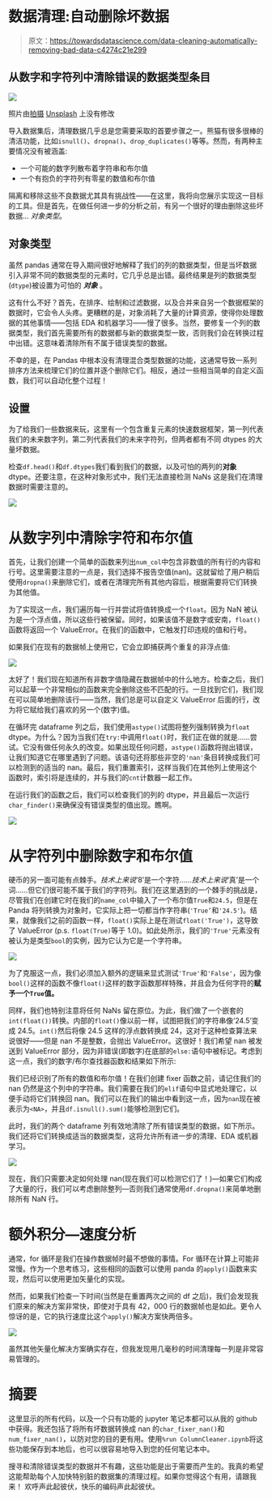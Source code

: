 # 数据清理:自动删除坏数据

> 原文：<https://towardsdatascience.com/data-cleaning-automatically-removing-bad-data-c4274c21e299>

## 从数字和字符列中清除错误的数据类型条目

![](img/36bf7f985317da9c8ce4fef36509ed6e.png)

照片由[拍摄](https://unsplash.com/@norevisions?utm_source=medium&utm_medium=referral) [Unsplash](https://unsplash.com?utm_source=medium&utm_medium=referral) 上没有修改

导入数据集后，清理数据几乎总是您需要采取的首要步骤之一。熊猫有很多很棒的清洁功能，比如`isnull()`、`dropna()`、`drop_duplicates()`等等。然而，有两种主要情况没有被涵盖:

*   一个可能的数字列散布着字符串和布尔值
*   一个有抱负的字符列有零星的数值和布尔值

隔离和移除这些不良数据尤其具有挑战性——在这里，我将向您展示实现这一目标的工具。但是首先，在做任何进一步的分析之前，有另一个很好的理由删除这些坏数据… *对象类型*。

## 对象类型

虽然 pandas 通常在导入期间很好地解释了我们的列的数据类型，但是当坏数据引入非常不同的数据类型的元素时，它几乎总是出错。最终结果是列的数据类型(`dtype`)被设置为可怕的 ***对象*** 。

这有什么不好？首先，在排序、绘制和过滤数据，以及合并来自另一个数据框架的数据时，它会令人头疼。更糟糕的是，对象消耗了大量的计算资源，使得你处理数据的其他事情——包括 EDA 和机器学习——慢了很多。当然，要修复一个列的数据类型，我们首先需要所有的数据都与新的数据类型一致，否则我们会在转换过程中出错。这意味着清除所有不属于错误类型的数据。

不幸的是，在 Pandas 中根本没有清理混合类型数据的功能，这通常导致一系列排序方法来梳理它们的位置并逐个删除它们。相反，通过一些相当简单的自定义函数，我们可以自动化整个过程！

## 设置

为了给我们一些数据来玩，这里有一个包含重复元素的快速数据框架，第一列代表我们的未来数字列，第二列代表我们的未来字符列，但两者都有不同 dtypes 的大量坏数据。

检查`df.head()`和`df.dtypes`我们看到我们的数据，以及可怕的两列的**对象** dtype。还要注意，在这种对象形式中，我们无法直接检测 NaNs 这是我们在清理数据时需要注意的。

![](img/70c9ab097528c00eaee69851091b448b.png)

# 从数字列中清除字符和布尔值

首先，让我们创建一个简单的函数来列出`num_col`中包含非数值的所有行的内容和行号。这里需要注意的一点是，我们选择不报告空值(nan)。这就留给了用户稍后使用`dropna()`来删除它们，或者在清理完所有其他内容后，根据需要将它们转换为其他值。

为了实现这一点，我们遍历每一行并尝试将值转换成一个`float`。因为 NaN 被认为是一个浮点值，所以这些行被保留。同时，如果该值不是数字或安南，`float()`函数将返回一个 ValueError。在我们的函数中，它触发打印违规的值和行号。

如果我们在现有的数据帧上使用它，它会立即捕获两个重复的非浮点值:

![](img/0af0d118600620d8869cb7c0412712c9.png)

太好了！我们现在知道所有非数字值隐藏在数据帧中的什么地方。检查之后，我们可以起草一个非常相似的函数来完全删除这些不匹配的行。一旦找到它们，我们现在可以简单地删除该行——当然，我们总是可以自定义 ValueError 后面的行，改为将它赋给我们喜欢的另一个(数字)值。

在循环完 dataframe 列之后，我们使用`astype()`试图将整列强制转换为`float` dtype。为什么？因为当我们在`try:`中调用`float()`时，我们正在做的就是……尝试。它没有做任何永久的改变。如果出现任何问题，`astype()`函数将抛出错误，让我们知道它在哪里遇到了问题。该语句还将那些非空的`'nan'`条目转换成我们可以检测到的适当的 nan。最后，我们重置索引，这样当我们在其他列上使用这个函数时，索引将是连续的，并与我们的`cnt`计数器一起工作。

在运行我们的函数之后，我们可以检查我们的列的 dtype，并且最后一次运行`char_finder()`来确保没有错误类型的值出现。瞧啊。

![](img/e7b23362558b6c4ce6e702494b1db5c2.png)

# 从字符列中删除数字和布尔值

硬币的另一面可能有点棘手。*技术上来说*‘8’是一个字符……*技术上来说*‘真’是一个词……但它们很可能不属于我们的字符列。我们在这里遇到的一个棘手的挑战是，尽管我们在创建它时在我们的`name_col`中输入了一个布尔值`True`和`24.5`，但是在 Panda 将列转换为对象时，它实际上把一切都当作字符串(`'True’`和`'24.5'`)。结果，就像我们之前的函数一样，`float()`实际上是在测试`float('True')`，这导致了 ValueError (p.s. `float(True)`等于 1.0)。如此处所示，我们的`'True'`元素没有被认为是类型`bool`的实例，因为它认为它是一个字符串。

![](img/29e24ead1eaff5a394815528178c8bbe.png)

为了克服这一点，我们必须加入额外的逻辑来显式测试`'True'`和`'False'`，因为像`bool()`这样的函数不像`float()`这样的数字函数那样特殊，并且会为任何字符的**赋予一个`True`值。**

同样，我们也特别注意将任何 NaNs 留在原位。为此，我们做了一个嵌套的`int(float())`转换。内部的`float()`像以前一样，试图把我们的字符串像‘24.5’变成 24.5。`int()`然后将像 24.5 这样的浮点数转换成 24，这对于这种检查算法来说很好——但是 nan 不是整数，会抛出 ValueError。这很好！我们希望 nan 被发送到 ValueError 部分，因为非错误(即数字)在底部的`else:`语句中被标记。考虑到这一点，我们的数字/布尔查找器函数和结果如下所示:

我们已经识别了所有的数值和布尔值！在我们创建 fixer 函数之前，请记住我们的 nan 仍然是这个列中的字符串。我们需要在我们的`elif`语句中显式地处理它，以便手动将它们转换回 nan。我们可以在我们的输出中看到这一点，因为`nan`现在被表示为`<NA>`，并且`df.isnull().sum()`能够检测到它们。

此时，我们的两个 dataframe 列有效地清除了所有错误类型的数据，如下所示。我们还将它们转换成适当的数据类型，这将允许所有进一步的清理、EDA 或机器学习。

![](img/cf938f738e85bbdab61e79fefab95aaf.png)

现在，我们只需要决定如何处理 nan(现在我们可以检测它们了！)—如果它们构成了大量的行，我们可以考虑删除整列—否则我们通常使用`df.dropna()`来简单地删除所有 NaN 行。

# 额外积分—速度分析

通常，for 循环是我们在操作数据帧时最不想做的事情。For 循环在计算上可能非常慢。作为一个思考练习，这些相同的函数可以使用 panda 的`apply()`函数来实现，然后可以使用更加矢量化的实现。

然而，如果我们检查一下时间(当然是在重置两次之间的 df 之后)，我们会发现我们原来的解决方案非常快，即使对于具有 42，000 行的数据帧也是如此。更令人惊讶的是，它的执行速度比这个`apply()`解决方案快两倍多。

![](img/cf702d29f88c57adf7730d58ea58ba9a.png)

虽然其他矢量化解决方案确实存在，但我发现用几毫秒的时间清理每一列是非常容易管理的。

# 摘要

这里显示的所有代码，以及一个只有功能的 jupyter 笔记本都可以从我的 github 中获得。我还包括了将所有坏数据转换成 nan 的`char_fixer_nan()`和`num_fixer_nan()`，以防对您的目的更有用。使用`%run ColumnCleaner.ipynb`将这些功能保存到本地后，也可以很容易地导入到您的任何笔记本中。

搜寻和清除错误类型的数据并不有趣，这些功能是出于需要而产生的。我真的希望这能帮助每个人加快特别脏的数据集的清理过程。如果你觉得这个有用，请跟我来！ 欢呼声此起彼伏，快乐的编码声此起彼伏。